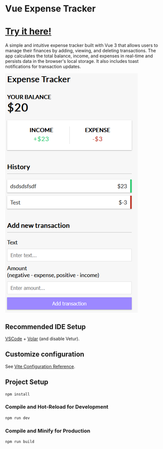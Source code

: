 # Vue Expense Tracker

# [Try it here!](https://vue-expense-tracker-kappa.vercel.app/)

A simple and intuitive expense tracker built with Vue 3 that allows users to manage their finances by adding, viewing, and deleting transactions. The app calculates the total balance, income, and expenses in real-time and persists data in the browser's local storage. It also includes toast notifications for transaction updates.

![alt text](https://raw.githubusercontent.com/StanciuMihai/Vue-Expense-Tracker/main/src/assets/preview.PNG)


## Recommended IDE Setup

[VSCode](https://code.visualstudio.com/) + [Volar](https://marketplace.visualstudio.com/items?itemName=Vue.volar) (and disable Vetur).

## Customize configuration

See [Vite Configuration Reference](https://vitejs.dev/config/).

## Project Setup

```sh
npm install
```

### Compile and Hot-Reload for Development

```sh
npm run dev
```

### Compile and Minify for Production

```sh
npm run build
```
